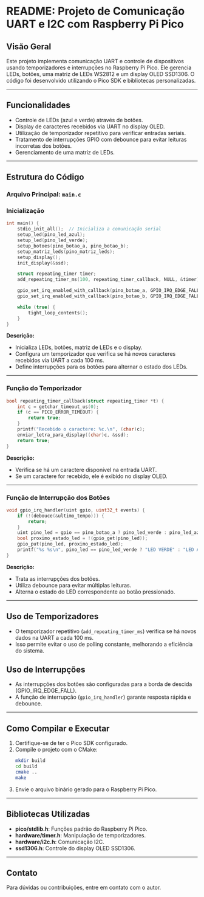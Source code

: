 # README: Projeto de Comunicação UART e I2C com Raspberry Pi Pico

## Visão Geral
Este projeto implementa comunicação UART e controle de dispositivos usando temporizadores e interrupções no Raspberry Pi Pico. Ele gerencia LEDs, botões, uma matriz de LEDs WS2812 e um display OLED SSD1306. O código foi desenvolvido utilizando o Pico SDK e bibliotecas personalizadas.

---

## Funcionalidades
- Controle de LEDs (azul e verde) através de botões.
- Display de caracteres recebidos via UART no display OLED.
- Utilização de temporizador repetitivo para verificar entradas seriais.
- Tratamento de interrupções GPIO com debounce para evitar leituras incorretas dos botões.
- Gerenciamento de uma matriz de LEDs.

---

## Estrutura do Código
### Arquivo Principal: `main.c`

### Inicialização
```c
int main() {
    stdio_init_all();  // Inicializa a comunicação serial
    setup_led(pino_led_azul);
    setup_led(pino_led_verde);
    setup_botoes(pino_botao_a, pino_botao_b);
    setup_matriz_leds(pino_matriz_leds);
    setup_display();
    init_display(&ssd);

    struct repeating_timer timer;
    add_repeating_timer_ms(100, repeating_timer_callback, NULL, &timer);

    gpio_set_irq_enabled_with_callback(pino_botao_a, GPIO_IRQ_EDGE_FALL, true, &gpio_irq_handler);
    gpio_set_irq_enabled_with_callback(pino_botao_b, GPIO_IRQ_EDGE_FALL, true, &gpio_irq_handler);

    while (true) {
        tight_loop_contents();
    }
}
```
**Descrição:**
- Inicializa LEDs, botões, matriz de LEDs e o display.
- Configura um temporizador que verifica se há novos caracteres recebidos via UART a cada 100 ms.
- Define interrupções para os botões para alternar o estado dos LEDs.

---

### Função do Temporizador
```c
bool repeating_timer_callback(struct repeating_timer *t) {
    int c = getchar_timeout_us(0);
    if (c == PICO_ERROR_TIMEOUT) {
        return true;
    }
    printf("Recebido o caractere: %c.\n", (char)c);
    enviar_letra_para_display((char)c, &ssd);
    return true;
}
```
**Descrição:**
- Verifica se há um caractere disponível na entrada UART.
- Se um caractere for recebido, ele é exibido no display OLED.

---

### Função de Interrupção dos Botões
```c
void gpio_irq_handler(uint gpio, uint32_t events) {
    if (!(debouce(&ultimo_tempo))) {
        return;
    }
    uint pino_led = gpio == pino_botao_a ? pino_led_verde : pino_led_azul;
    bool proximo_estado_led = !(gpio_get(pino_led));
    gpio_put(pino_led, proximo_estado_led);
    printf("%s %s\n", pino_led == pino_led_verde ? "LED VERDE" : "LED AZUL", proximo_estado_led ? "LIGADO" : "DESLIGADO");
}
```
**Descrição:**
- Trata as interrupções dos botões.
- Utiliza debounce para evitar múltiplas leituras.
- Alterna o estado do LED correspondente ao botão pressionado.

---

## Uso de Temporizadores
- O temporizador repetitivo (`add_repeating_timer_ms`) verifica se há novos dados na UART a cada 100 ms.
- Isso permite evitar o uso de polling constante, melhorando a eficiência do sistema.

## Uso de Interrupções
- As interrupções dos botões são configuradas para a borda de descida (GPIO_IRQ_EDGE_FALL).
- A função de interrupção (`gpio_irq_handler`) garante resposta rápida e debounce.

---

## Como Compilar e Executar
1. Certifique-se de ter o Pico SDK configurado.
2. Compile o projeto com o CMake:
   ```sh
   mkdir build
   cd build
   cmake ..
   make
   ```
3. Envie o arquivo binário gerado para o Raspberry Pi Pico.

---

## Bibliotecas Utilizadas
- **pico/stdlib.h**: Funções padrão do Raspberry Pi Pico.
- **hardware/timer.h**: Manipulação de temporizadores.
- **hardware/i2c.h**: Comunicação I2C.
- **ssd1306.h**: Controle do display OLED SSD1306.

---

## Contato
Para dúvidas ou contribuições, entre em contato com o autor.


